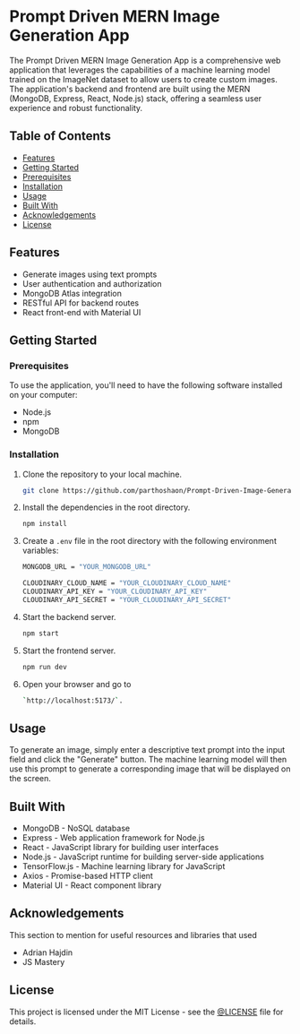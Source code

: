 # Prompt Driven MERN Image Generation App

The Prompt Driven MERN Image Generation App is a comprehensive web application that leverages the capabilities of a machine learning model trained on the ImageNet dataset to allow users to create custom images. The application's backend and frontend are built using the MERN (MongoDB, Express, React, Node.js) stack, offering a seamless user experience and robust functionality.

## Table of Contents

- [Features](#features)
- [Getting Started](#getting-started)
- [Prerequisites](#prerequisites)
- [Installation](#installation)
- [Usage](#usage)
- [Built With](#built-with)
- [Acknowledgements](#acknowledgements)
- [License](#license)

## Features

- Generate images using text prompts
- User authentication and authorization
- MongoDB Atlas integration
- RESTful API for backend routes
- React front-end with Material UI

## Getting Started

### Prerequisites

To use the application, you'll need to have the following software installed on your computer:

- Node.js
- npm
- MongoDB

### Installation

1. Clone the repository to your local machine.
    ```bash
    git clone https://github.com/parthoshaon/Prompt-Driven-Image-Generator.git
    ```


2. Install the dependencies in the root directory.
    ```bash
    npm install
    ```

3. Create a `.env` file in the root directory with the following environment variables:
    ```bash
    MONGODB_URL = "YOUR_MONGODB_URL"

    CLOUDINARY_CLOUD_NAME = "YOUR_CLOUDINARY_CLOUD_NAME"
    CLOUDINARY_API_KEY = "YOUR_CLOUDINARY_API_KEY"
    CLOUDINARY_API_SECRET = "YOUR_CLOUDINARY_API_SECRET"
    ```

4. Start the backend server.
    ```bash
    npm start
    ```

5. Start the frontend server.
    ```bash
    npm run dev
    ```

6. Open your browser and go to 
    
    ```bash
    `http://localhost:5173/`.
    ```

## Usage

To generate an image, simply enter a descriptive text prompt into the input field and click the "Generate" button. The machine learning model will then use this prompt to generate a corresponding image that will be displayed on the screen.

## Built With

- MongoDB - NoSQL database
- Express - Web application framework for Node.js
- React - JavaScript library for building user interfaces
- Node.js - JavaScript runtime for building server-side applications
- TensorFlow.js - Machine learning library for JavaScript
- Axios - Promise-based HTTP client
- Material UI - React component library

<!-- Acknowledgments -->
## Acknowledgements

This section to mention for useful resources and libraries that used
 
 - Adrian Hajdin
 - JS Mastery
 
## License

This project is licensed under the MIT License - see the [@LICENSE](https://github.com/parthoshaon/Prompt-Driven-Image-Generator/blob/main/MIT-LICENSE.txt) file for details.

